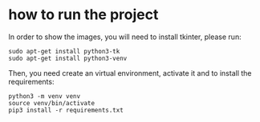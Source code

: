 # how to run the project
In order to show the images, you will need to install tkinter, please run:

```
sudo apt-get install python3-tk
sudo apt-get install python3-venv
```

Then, you need create an virtual environment, activate it and to install the requirements:

```
python3 -m venv venv
source venv/bin/activate
pip3 install -r requirements.txt
```